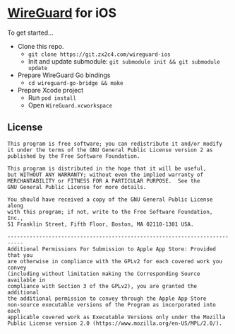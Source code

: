 # [WireGuard](https://www.wireguard.com/) for iOS

To get started...

- Clone this repo.
  - `git clone https://git.zx2c4.com/wireguard-ios`
  - Init and update submodule: `git submodule init && git submodule update`
- Prepare WireGuard Go bindings
  - `cd wireguard-go-bridge && make`
- Prepare Xcode project
  - Run `pod install`
  - Open `WireGuard.xcworkspace`

## License

    This program is free software; you can redistribute it and/or modify
    it under the terms of the GNU General Public License version 2 as
    published by the Free Software Foundation.

    This program is distributed in the hope that it will be useful,
    but WITHOUT ANY WARRANTY; without even the implied warranty of
    MERCHANTABILITY or FITNESS FOR A PARTICULAR PURPOSE.  See the
    GNU General Public License for more details.

    You should have received a copy of the GNU General Public License along
    with this program; if not, write to the Free Software Foundation, Inc.,
    51 Franklin Street, Fifth Floor, Boston, MA 02110-1301 USA.

    ---------------------------------------------------------------------------
    Additional Permissions For Submission to Apple App Store: Provided that you
    are otherwise in compliance with the GPLv2 for each covered work you convey
    (including without limitation making the Corresponding Source available in
    compliance with Section 3 of the GPLv2), you are granted the additional
    the additional permission to convey through the Apple App Store
    non-source executable versions of the Program as incorporated into each
    applicable covered work as Executable Versions only under the Mozilla
    Public License version 2.0 (https://www.mozilla.org/en-US/MPL/2.0/).
    

